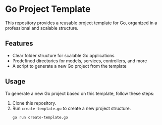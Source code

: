 # Go Project Template

This repository provides a reusable project template for Go, organized in a professional and scalable structure.

## Features
- Clear folder structure for scalable Go applications
- Predefined directories for models, services, controllers, and more
- A script to generate a new Go project from the template

## Usage

To generate a new Go project based on this template, follow these steps:

1. Clone this repository.
2. Run `create-template.go` to create a new project structure.
   ```bash
   go run create-template.go
